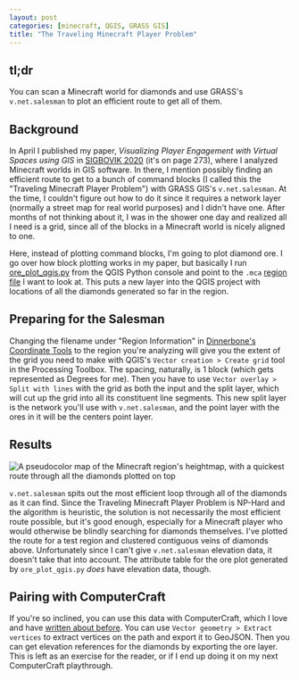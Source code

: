 ```yaml
---
layout: post
categories: [minecraft, QGIS, GRASS GIS]
title: "The Traveling Minecraft Player Problem"
---
```

## tl;dr
You can scan a Minecraft world for diamonds and use GRASS's `v.net.salesman` to plot an efficient route to get all of them.

## Background
In April I published my paper, *Visualizing Player Engagement with Virtual Spaces using GIS* in [SIGBOVIK 2020](http://sigbovik.org/2020/proceedings.pdf) (it's on page 273), where I analyzed Minecraft worlds in GIS software. In there, I mention possibly finding an efficient route to get to a bunch of command blocks (I called this the "Traveling Minecraft Player Problem") with GRASS GIS's `v.net.salesman`. At the time, I couldn't figure out how to do it since it requires a network layer (normally a street map for real world purposes) and I didn't have one. After months of not thinking about it, I was in the shower one day and realized all I need is a grid, since all of the blocks in a Minecraft world is nicely aligned to one.

Here, instead of plotting command blocks, I'm going to plot diamond ore. I go over how block plotting works in my paper, but basically I run [ore_plot_qgis.py](https://github.com/fechan/MCGS/blob/master/ore_plot_qgis.py) from the QGIS Python console and point to the `.mca` [region file](https://minecraft.gamepedia.com/Anvil_file_format) I want to look at. This puts a new layer into the QGIS project with locations of all the diamonds generated so far in the region.

## Preparing for the Salesman
Changing the filename under "Region Information" in [Dinnerbone's Coordinate Tools](https://dinnerbone.com/minecraft/tools/coordinates/) to the region you're analyzing will give you the extent of the grid you need to make with QGIS's `Vector creation > Create grid` tool in the Processing Toolbox. The spacing, naturally, is 1 block (which gets represented as Degrees for me). Then you have to use `Vector overlay > Split with lines` with the grid as both the input and the split layer, which will cut up the grid into all its constituent line segments. This new split layer is the network you'll use with `v.net.salesman`, and the point layer with the ores in it will be the centers point layer.

## Results
![A pseudocolor map of the Minecraft region's heightmap, with a quickest route through all the diamonds plotted on top](/blog/assets/images/salesman.png)

`v.net.salesman` spits out the most efficient loop through all of the diamonds as it can find. Since the Traveling Minecraft Player Problem is NP-Hard and the algorithm is heuristic, the solution is not necessarily the most efficient route possible, but it's good enough, especially for a Minecraft player who would otherwise be blindly searching for diamonds themselves. I've plotted the route for a test region and clustered contiguous veins of diamonds above. Unfortunately since I can't give `v.net.salesman` elevation data, it doesn't take that into account. The attribute table for the ore plot generated by `ore_plot_qgis.py` *does* have elevation data, though.

## Pairing with ComputerCraft
If you're so inclined, you can use this data with ComputerCraft, which I love and have [written about before](https://fechan.github.io/blog/vein-mining-strategies-with-computercraft-1/). You can use `Vector geometry > Extract vertices` to extract vertices on the path and export it to GeoJSON. Then you can get elevation references for the diamonds by exporting the ore layer. This is left as an exercise for the reader, or if I end up doing it on my next ComputerCraft playthrough.